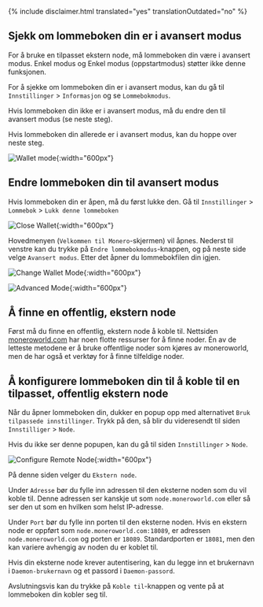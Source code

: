 {% include disclaimer.html translated="yes" translationOutdated="no" %}

## Sjekk om lommeboken din er i avansert modus
For å bruke en tilpasset ekstern node, må lommeboken din være i avansert modus. Enkel modus og Enkel modus (oppstartmodus) støtter ikke denne funksjonen.

For å sjekke om lommeboken din er i avansert modus, kan du gå til `Innstillinger` > `Informasjon` og se `Lommebokmodus`. 

Hvis lommeboken din ikke er i avansert modus, må du endre den til avansert modus (se neste steg).

Hvis lommeboken din allerede er i avansert modus, kan du hoppe over neste steg.

![Wallet mode](/img/resources/user-guides/en/remote_node/wallet_mode_info.png){:width="600px"}

## Endre lommeboken din til avansert modus
Hvis lommeboken din er åpen, må du først lukke den. Gå til `Innstillinger` > `Lommebok` > `Lukk denne lommeboken`

![Close Wallet](/img/resources/user-guides/en/remote_node/close_open_wallet.png){:width="600px"}

Hovedmenyen (`Velkommen til Monero`-skjermen) vil åpnes. Nederst til venstre kan du trykke på `Endre lommebokmodus`-knappen, og på neste side velge `Avansert modus`. Etter det åpner du lommebokfilen din igjen.

![Change Wallet Mode](/img/resources/user-guides/en/remote_node/change_wallet_mode.png){:width="600px"}

![Advanced Mode](/img/resources/user-guides/en/remote_node/advanced_mode.png){:width="600px"}

## Å finne en offentlig, ekstern node
Først må du finne en offentlig, ekstern node å koble til. Nettsiden [moneroworld.com](https://moneroworld.com/#nodes) har noen flotte ressurser for å finne noder. Én av de letteste metodene er å bruke offentlige noder som kjøres av moneroworld, men de har også et verktøy for å finne tilfeldige noder.

## Å konfigurere lommeboken din til å koble til en tilpasset, offentlig ekstern node
Når du åpner lommeboken din, dukker en popup opp med alternativet `Bruk tilpassede innstillinger`. Trykk på den, så blir du videresendt til siden `Innstilliger` > `Node`. 

Hvis du ikke ser denne popupen, kan du gå til siden `Innstillinger` > `Node`.

![Configure Remote Node](/img/resources/user-guides/en/remote_node/remote_node_config.png){:width="600px"}

På denne siden velger du `Ekstern node`.

Under `Adresse` bør du fylle inn adressen til den eksterne noden som du vil koble til. Denne adressen ser kanskje ut som `node.moneroworld.com` eller så ser den ut som en hvilken som helst IP-adresse. 

Under `Port` bør du fylle inn porten til den eksterne noden. Hvis en ekstern node er oppført som `node.moneroworld.com:18089`, er adressen `node.moneroworld.com` og porten er `18089`. Standardporten er `18081`, men den kan variere avhengig av noden du er koblet til.

Hvis din eksterne node krever autentisering, kan du legge inn et brukernavn i `Daemon-brukernavn` og et passord i `Daemon-passord`.

Avslutningsvis kan du trykke på `Koble til`-knappen og vente på at lommeboken din kobler seg til.
